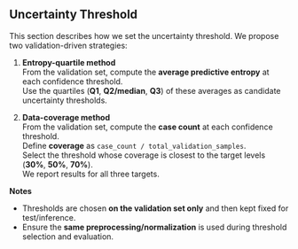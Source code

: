 ## Uncertainty Threshold

This section describes how we set the uncertainty threshold. We propose two validation-driven strategies:

1) **Entropy-quartile method**  
   From the validation set, compute the **average predictive entropy** at each confidence threshold.  
   Use the quartiles (**Q1**, **Q2/median**, **Q3**) of these averages as candidate uncertainty thresholds.

2) **Data-coverage method**  
   From the validation set, compute the **case count** at each confidence threshold.  
   Define **coverage** as `case_count / total_validation_samples`.  
   Select the threshold whose coverage is closest to the target levels (**30%**, **50%**, **70%**).  
   We report results for all three targets.

**Notes**
- Thresholds are chosen **on the validation set only** and then kept fixed for test/inference.
- Ensure the **same preprocessing/normalization** is used during threshold selection and evaluation.
